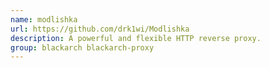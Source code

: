 ```yaml
---
name: modlishka
url: https://github.com/drk1wi/Modlishka
description: A powerful and flexible HTTP reverse proxy.
group: blackarch blackarch-proxy
---
```

